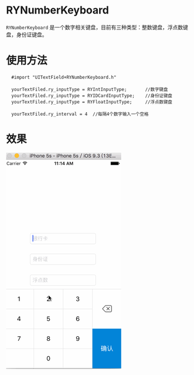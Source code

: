# RYNumberKeyboard

`RYNumberKeyboard` 是一个数字相关键盘，目前有三种类型：整数键盘，浮点数键盘，身份证键盘。

# 使用方法

```
  #import "UITextField+RYNumberKeyboard.h"
  
  yourTextFiled.ry_inputType = RYIntInputType;       //数字键盘
  yourTextFiled.ry_inputType = RYIDCardInputType;    //身份证键盘
  yourTextFiled.ry_inputType = RYFloatInputType;     //浮点数键盘
  
  yourTextFiled.ry_interval = 4  //每隔4个数字输入一个空格
```

# 效果

![RYNumberKeyboard](https://github.com/Resory/Images/blob/master/RYNumberKeyboard.gif)
